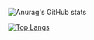 
![Anurag's GitHub stats](https://github-readme-stats.vercel.app/api?username=imabid99&show_icons=true&theme=radical)


[![Top Langs](https://github-readme-stats.vercel.app/api/top-langs/?username=imabid99&layout=compact)](https://github.com/anuraghazra/github-readme-stats)

